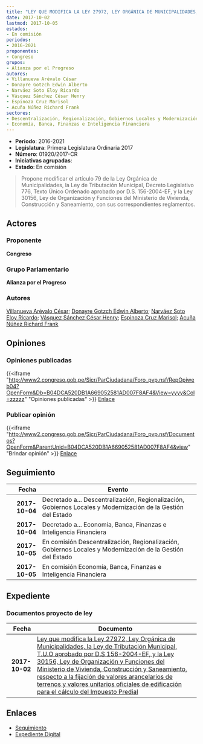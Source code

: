 ```yaml
---
title: "LEY QUE MODIFICA LA LEY 27972, LEY ORGÁNICA DE MUNICIPALIDADES, LA LEY DE TRIBUTACIÓN T.U.O APROBADO POR D.S. 156-2004-EFE, Y LA LEY 30156, LEY DE ORGANIZACIÓN Y FUNCIONES DEL MINISTERIO DE VIVIENDA, CONSTRUCCIÓN Y SANEAMIENTO RESPECTO A LA FIJACIÓN DE VALORES ARANCELARIOS DE TERRENOS Y VALORES UNITARIOS OFICIALES DE EDIFICACIÓN PARA EL CÁLCULO DEL IMPUESTO PREDIAL."
date: 2017-10-02
lastmod: 2017-10-05
estados:
- En comisión
periodos:
- 2016-2021
proponentes:
- Congreso
grupos:
- Alianza por el Progreso
autores:
- Villanueva Arévalo César
- Donayre Gotzch Edwin Alberto
- Narváez Soto Eloy Ricardo
- Vásquez Sánchez César Henry
- Espinoza Cruz Marisol
- Acuña Núñez Richard Frank
sectores:
- Descentralización, Regionalización, Gobiernos Locales y Modernización de la Gestión del Estado
- Economía, Banca, Finanzas e Inteligencia Financiera
---
```

- **Periodo**: 2016-2021
- **Legislatura**: Primera Legislatura Ordinaria 2017
- **Número**: 01920/2017-CR
- **Iniciativas agrupadas**: 
- **Estado**: En comisión

> Propone modificar el artículo 79 de la Ley Orgánica de Municipalidades, la Ley de Tributación Municipal, Decreto Legislativo 776, Texto Único Ordenado aprobado por D.S. 156-2004-EF, y la Ley 30156, Ley de Organización y Funciones del Ministerio de Vivienda, Construcción y Saneamiento, con sus correspondientes reglamentos.


## Actores

### Proponente

**Congreso**

### Grupo Parlamentario

**Alianza por el Progreso**

### Autores

[Villanueva Arévalo César](mailto:mailto:cvillanueva@congreso.gob.pe); [Donayre Gotzch Edwin Alberto](mailto:mailto:edonayre@congreso.gob.pe); [Narváez Soto Eloy Ricardo](mailto:mailto:enarvaez@congreso.gob.pe); [Vásquez Sánchez César Henry](mailto:mailto:cvasquezs@congreso.gob.pe); [Espinoza Cruz Marisol](mailto:mailto:mespinozac@congreso.gob.pe); [Acuña Núñez Richard Frank](mailto:mailto:racuna@congreso.gob.pe)

## Opiniones

### Opiniones publicadas

{{<iframe "http://www2.congreso.gob.pe/Sicr/ParCiudadana/Foro_pvp.nsf/RepOpiweb04?OpenForm&Db=B04DCA520DB1A669052581AD007F8AF4&View=yyyy&Col=zzzzz" "Opiniones publicadas" >}}
[Enlace](http://www2.congreso.gob.pe/Sicr/ParCiudadana/Foro_pvp.nsf/RepOpiweb04?OpenForm&Db=B04DCA520DB1A669052581AD007F8AF4&View=yyyy&Col=zzzzz)

### Publicar opinión

{{<iframe "http://www2.congreso.gob.pe/Sicr/ParCiudadana/Foro_pvp.nsf/Documentos?OpenForm&ParentUnid=B04DCA520DB1A669052581AD007F8AF4&view" "Brindar opinión" >}}
[Enlace](http://www2.congreso.gob.pe/Sicr/ParCiudadana/Foro_pvp.nsf/Documentos?OpenForm&ParentUnid=B04DCA520DB1A669052581AD007F8AF4&view)


## Seguimiento

| Fecha | Evento |
|------:|--------|
| **2017-10-04** | Decretado a... Descentralización, Regionalización, Gobiernos Locales y Modernización de la Gestión del Estado |
| **2017-10-04** | Decretado a... Economía, Banca, Finanzas e Inteligencia Financiera |
| **2017-10-05** | En comisión Descentralización, Regionalización, Gobiernos Locales y Modernización de la Gestión del Estado |
| **2017-10-05** | En comisión Economía, Banca, Finanzas e Inteligencia Financiera |

## Expediente

### Documentos proyecto de ley

| Fecha | Documento |
|------:|-----------|
| **2017-10-02** | [Ley que modifica la Ley 27972, Ley Orgánica de Municipalidades, la Ley de Tributación Municipal, T.U.O aprobado por D.S 156-2004-EF, y la Ley 30156, Ley de Organización y Funciones del Ministerio de Vivienda, Construcción y Saneamiento, respecto a la fijación de valores arancelarios de terrenos y valores unitarios oficiales de edificación para el cálculo del Impuesto Predial](http://www.leyes.congreso.gob.pe/Documentos/2016_2021/Proyectos_de_Ley_y_de_Resoluciones_Legislativas/PL0192020171002..pdf) |

## Enlaces

- [Seguimiento](http://www2.congreso.gob.pe/Sicr/TraDocEstProc/CLProLey2016.nsf/f7fff46988ca05b1052578e100829cc7/dbcc4106152e7f43052581ad007dff95?OpenDocument)
- [Expediente Digital](http://www2.congreso.gob.pe/Sicr/TraDocEstProc/CLProLey2016.nsf/f7fff46988ca05b1052578e100829cc7/dbcc4106152e7f43052581ad007dff95?OpenDocument&Click=05257FB7005EB655.eb71d0cf91d8294e05256cdf006b5706/$Body/0.1C6C)

